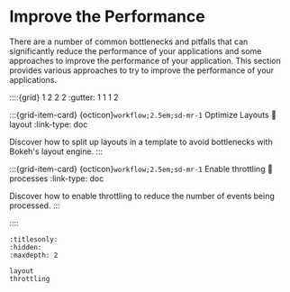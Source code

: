 # Improve the Performance

There are a number of common bottlenecks and pitfalls that can significantly reduce the performance of your applications and some approaches to improve the performance of your application. This section provides various approaches to try to improve the performance of your applications.

::::{grid} 1 2 2 2
:gutter: 1 1 1 2

:::{grid-item-card} {octicon}`workflow;2.5em;sd-mr-1` Optimize Layouts
:link: layout
:link-type: doc

Discover how to split up layouts in a template to avoid bottlenecks with Bokeh's layout engine.
:::

:::{grid-item-card} {octicon}`workflow;2.5em;sd-mr-1` Enable throttling
:link: processes
:link-type: doc

Discover how to enable throttling to reduce the number of events being processed.
:::

::::

```{toctree}
:titlesonly:
:hidden:
:maxdepth: 2

layout
throttling
```
